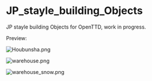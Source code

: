 # JP_stayle_building_Objects
JP stayle building Objects for OpenTTD, work in progress.

Preview:

![Houbunsha.png](https://s2.loli.net/2024/07/28/st7fAwBmLQy8rIz.png)


![warehouse.png](https://s2.loli.net/2024/07/28/uy2OoIzATwpWE3C.png)


![warehouse_snow.png](https://s2.loli.net/2024/07/28/yDuFx36JCMRv5p4.png)
